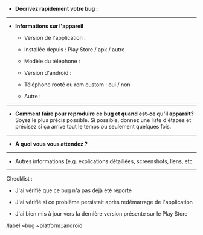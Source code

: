 - **Décrivez rapidement votre bug :**

---

- **Informations sur l'appareil**
  
   - Version de l'application :
  
   - Installée depuis : Play Store / apk / autre
  
   - Modèle du téléphone :
  
   - Version d'android :
  
   - Téléphone rooté ou rom custom : oui / non
  
   - Autre :

---

- **Comment faire pour reproduire ce bug et quand est-ce qu'il apparait?** Soyez le plus précis possible. Si possible, donnez une liste d'étapes et précisez si ça arrive tout le temps ou seulement quelques fois.

---

- **A quoi vous vous attendez ?**

---

- Autres informations (e.g. explications détaillées, screenshots, liens, etc

---

Checklist :

- J'ai vérifié que ce bug n'a pas déjà été reporté

- J'ai vérifié si ce problème persistait après redémarrage de l'application

- J'ai bien mis à jour vers la dernière version présente sur le Play Store



/label ~bug ~platform::android
